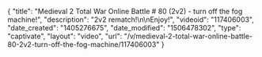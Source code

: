 {
    "title": "Medieval 2 Total War Online Battle # 80 (2v2) - turn off the fog machine!",
    "description": "2v2 rematch!\n\nEnjoy!",
    "videoid": "117406003",
    "date_created": "1405276675",
    "date_modified": "1506478302",
    "type": "captivate",
    "layout": "video",
    "url": "\/v\/medieval-2-total-war-online-battle-80-2v2-turn-off-the-fog-machine\/117406003"
}